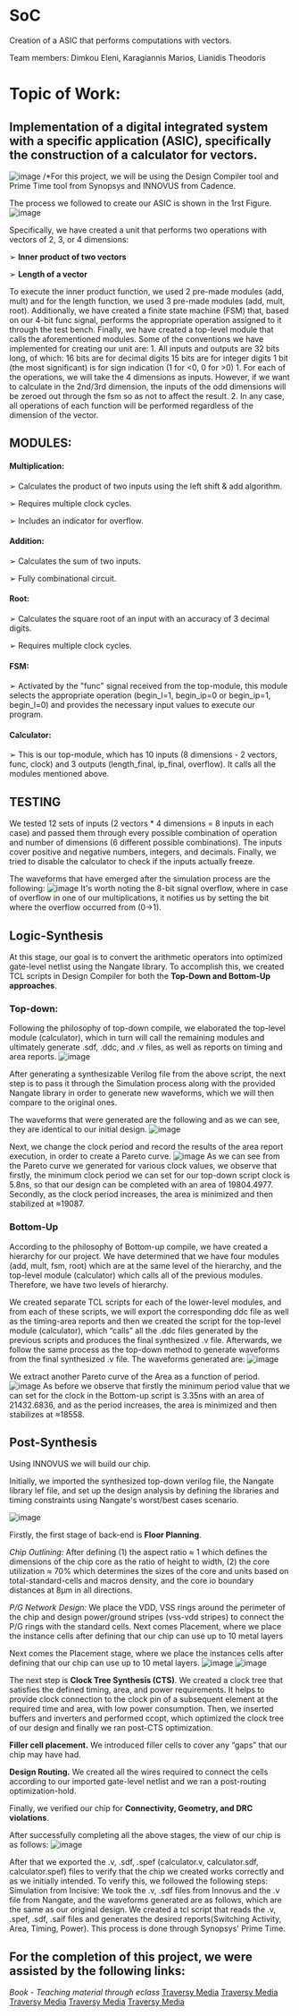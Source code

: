 # SoC
Creation of a ASIC that performs computations with vectors. 

Team members: Dimkou Eleni, 
		   Karagiannis Marios,
		   Lianidis Theodoris
       
       
# Topic of Work: 
## Implementation of a digital integrated system with a specific application (ASIC), specifically the construction of a calculator for vectors. 
  ![image](https://user-images.githubusercontent.com/77272704/231000038-a07edc4a-c66e-4a45-aae5-6f568058bba9.png)
  /*For this project, we will be using the Design Compiler tool and Prime Time tool from Synopsys and INNOVUS from Cadence.


The process we followed to create our ASIC is shown in the 1rst Figure.
![image](https://user-images.githubusercontent.com/77272704/231000261-748189ee-5de7-46e5-bbb3-a55e0c69ca0e.png)

  Specifically, we have created a unit that performs two operations with vectors of 2, 3, or 4 dimensions: 
  
➢ **Inner product of two vectors**

➢ **Length of a vector**

  To execute the inner product function, we used 2 pre-made modules (add, mult) and for the length function, we used 3 pre-made modules (add, mult, root). Additionally, we have created a finite state machine (FSM) that, based on our 4-bit func signal, performs the appropriate operation assigned to it through the test bench. Finally, we have created a top-level module that calls the aforementioned modules.
Some of the conventions we have implemented for creating our unit are:
    1. All inputs and outputs are 32 bits long, of which:
          16 bits are for decimal digits
          15 bits are for integer digits
          1 bit (the most significant) is for sign indication (1 for <0, 0 for >0)
    1. For each of the operations, we will take the 4 dimensions as inputs. However, if we want to calculate in the 2nd/3rd dimension, the inputs of the odd dimensions will be zeroed out through the fsm so as not to affect the result.
    2. In any case, all operations of each function will be performed regardless of the dimension of the vector.


## MODULES:
#### Multiplication:
➢ Calculates the product of two inputs using the left shift & add algorithm. 

➢ Requires multiple clock cycles. 

➢ Includes an indicator for overflow.

#### Addition:
➢ Calculates the sum of two inputs.

➢ Fully combinational circuit.

#### Root:
➢ Calculates the square root of an input with an accuracy of 3 decimal digits. 

➢ Requires multiple clock cycles.

#### FSM: 
➢ Activated by the "func" signal received from the top-module, this module selects the appropriate operation (begin_l=1, begin_ip=0 or begin_ip=1, begin_l=0) and provides the necessary input values to execute our program.

#### Calculator:
➢ This is our top-module, which has 10 inputs (8 dimensions - 2 vectors, func, clock) and 3 outputs (length_final, ip_final, overflow). It calls all the modules mentioned above.


## **TESTING**
  We tested 12 sets of inputs (2 vectors * 4 dimensions = 8 inputs in each case) and passed them through every possible combination of operation and number of dimensions (6 different possible combinations). The inputs cover positive and negative numbers, integers, and decimals. Finally, we tried to disable the calculator to check if the inputs actually freeze.


The waveforms that have emerged after the simulation process are the following:
![image](https://user-images.githubusercontent.com/77272704/231000486-871d5165-28f8-4e6c-a78d-7b8d68ad63b4.png)
  It's worth noting the 8-bit signal overflow, where in case of overflow in one of our multiplications, it notifies us by setting the bit where the overflow occurred from (0→1).
  
  
## **Logic-Synthesis**
  At this stage, our goal is to convert the arithmetic operators into optimized gate-level netlist using the Nangate library. To accomplish this, we created TCL scripts in Design Compiler for both the **Top-Down and Bottom-Up approaches**.

### **Top-down:**
  Following the philosophy of top-down compile, we elaborated the top-level module (calculator), which in turn will call the remaining modules and ultimately generate .sdf, .ddc, and .v files, as well as reports on timing and area reports.
  ![image](https://user-images.githubusercontent.com/77272704/231002186-1400dcb4-9ba5-4df1-a6cd-a4e5f3c6815d.png)


After generating a synthesizable Verilog file from the above script, the next step is to pass it through the Simulation process along with the provided Nangate library in order to generate new waveforms, which we will then compare to the original ones.

  The waveforms that were generated are the following and as we can see, they are identical to our initial design.
  ![image](https://user-images.githubusercontent.com/77272704/231002261-8aebb0db-7f09-436a-a7f8-a14005478431.png)
  
  Next, we change the clock period and record the results of the area report execution, in order to create a Pareto curve.
  ![image](https://user-images.githubusercontent.com/77272704/231002352-cd2b67fe-22d8-4c0a-8bef-c97ca8545e1d.png)
    As we can see from the Pareto curve we generated for various clock values, we observe that firstly, the minimum clock period we can set for our top-down script clock is 5.8ns, so that our design can be completed with an area of 19804.4977. Secondly, as the clock period increases, the area is minimized and then stabilized at ≈19087.

### **Bottom-Up**
According to the philosophy of Bottom-up compile, we have created a hierarchy for our project. We have determined that we have four modules (add, mult, fsm, root) which are at the same level of the hierarchy, and the top-level module (calculator) which calls all of the previous modules. Therefore, we have two levels of hierarchy.

We created separate TCL scripts for each of the lower-level modules, and from each of these scripts, we will export the corresponding ddc file as well as the timing-area reports and then we created the script for the top-level module (calculator), which “calls” all the .ddc files generated by the previous scripts and produces the final synthesized .v file.
 Afterwards, we follow the same process as the top-down method to generate waveforms from the final synthesized .v file. The waveforms generated are:
 ![image](https://user-images.githubusercontent.com/77272704/231002963-1e9410e7-d236-45ad-ae54-9f4714990bcc.png)
 
 We extract another Pareto curve of the Area as a function of period.
 ![image](https://user-images.githubusercontent.com/77272704/231003025-f175a9bd-bd9a-4079-a23c-d61f249e5c67.png)
 As before we observe that firstly the minimum period value that we can set for the clock in the Bottom-up script is 3.35ns with an area of 21432.6836, and as the period increases, the area is minimized and then stabilizes at ≈18558.


## **Post-Synthesis**
Using INNOVUS we will build our chip. 
  
  Initially, we imported the synthesized top-down verilog file, the Nangate library lef file, and set up the design analysis by defining the libraries and timing constraints using Nangate's worst/best cases scenario.

![image](https://user-images.githubusercontent.com/77272704/231003335-7cdc62a1-39ad-4283-a6d7-1eca2fbb17f4.png)

Firstly, the first stage of back-end is **Floor Planning**. 

*Chip Outlining:* After defining (1) the aspect ratio ≈ 1 which defines the dimensions of the chip core as the ratio of height to width, (2) the core utilization ≈ 70% which determines the sizes of the core and units based on total-standard-cells and macros density, and the core io boundary distances at 8μm in all directions. 

*P/G Network Design:* We place the VDD, VSS rings around the perimeter of the chip and design power/ground stripes (vss-vdd stripes) to connect the P/G rings with the standard cells. Next comes Placement, where we place the instance cells after defining that our chip can use up to 10 metal layers

Next comes the Placement stage, where we place the instances cells after defining that our chip can use up to 10 metal layers.
![image](https://user-images.githubusercontent.com/77272704/231003615-96be6101-06bd-4d58-8d1a-4b5c113b15f9.png)
![image](https://user-images.githubusercontent.com/77272704/231003645-63611d6e-819d-4a0e-81cf-e4803f590df3.png)

The next step is **Clock Tree Synthesis (CTS)**. 
We created a clock tree that satisfies the defined timing, area, and power requirements. It helps to provide clock connection to the clock pin of a subsequent element at the required time and area, with low power consumption. 
Then, we inserted buffers and inverters and performed ccopt, which optimized the clock tree of our design and finally we ran post-CTS optimization.

**Filler cell placement.** We introduced filler cells to cover any “gaps” that our chip may have had.

**Design Routing.**  We created all the wires required to connect the cells according to our imported gate-level netlist and we ran a post-routing optimization-hold. 

Finally, we verified our chip for **Connectivity, Geometry, and DRC violations**.

After successfully completing all the above stages, the view of our chip is as follows:
![image](https://user-images.githubusercontent.com/77272704/231003948-3d3f02ef-cc7e-4e63-b0aa-b1c19066eb19.png)

  After that we exported the .v, .sdf, .spef (calculator.v, calculator.sdf, calculator.spef) files to verify that the chip we created works correctly and as we initially intended. To verify this, we followed the following steps: Simulation from Incisive: We took the .v, .sdf files from Innovus and the .v file from Nangate, and the waveforms generated are as follows, which are the same as our original design.
  We created a tcl script that reads the .v, .spef, .sdf, .saif files and generates the desired reports(Switching Activity,  Area, Timing, Power). This process is done through Synopsys' Prime Time.
  
  
## For the completion of this project, we were assisted by the following links:  
*Book - Teaching material through eclass*
[Traversy Media](https://eclass.uth.gr/modules/document/file.php/E-CE_U_141/Material/ug_asic_v18.pdf)
[Traversy Media](https://eclass.uth.gr/modules/document/file.php/E-CE_U_141/LabSoC_VLSI_Lec3A_rtl-to-netlist.pdf)
[Traversy Media](http://www.ids.item.uni-bremen.de/lectures/Intermediate_Tutorial/pr.html#sec-6)
[Traversy Media](https://www.einfochips.com/blog/asic-design-flow-in-vlsi-engineering-services-a-quick-guide/)
[Traversy Media](https://www.micro-ip.com/drchip.php?mode=2&cid=17)
